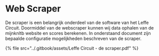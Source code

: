 # Web Scraper

De scraper is een belangrijk onderdeel van de software van het Leffe Circuit. Doormiddel van de webscraper kunnen wij data ophalen van de mijnknltb website en scores berekenen. In onderstaand document zijn bepaalde configuratie mogelijkheden beschreven van de scraper.&#x20;

{% file src="../.gitbook/assets/Leffe Circuit - de scraper.pdf" %}
